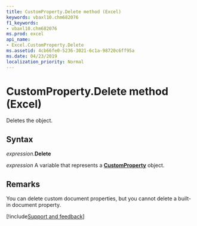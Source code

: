 ```yaml
---
title: CustomProperty.Delete method (Excel)
keywords: vbaxl10.chm682076
f1_keywords:
- vbaxl10.chm682076
ms.prod: excel
api_name:
- Excel.CustomProperty.Delete
ms.assetid: 4cb66fe0-5236-3021-6c1a-98720c6ff95a
ms.date: 04/23/2019
localization_priority: Normal
---
```



# CustomProperty.Delete method (Excel)

Deletes the object.


## Syntax

_expression_.**Delete**

_expression_ A variable that represents a **[CustomProperty](Excel.CustomProperty.md)** object.


## Remarks

You can delete custom document properties, but you cannot delete a built-in document property.




[!include[Support and feedback](~/includes/feedback-boilerplate.md)]